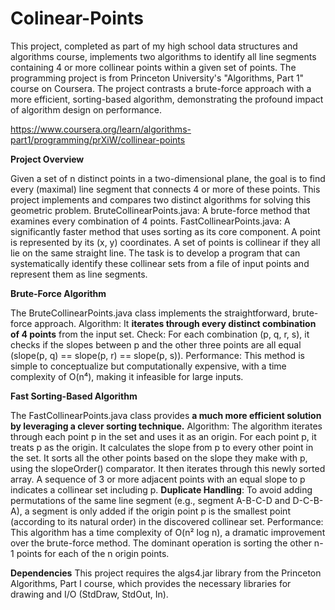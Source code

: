 # Colinear-Points

This project, completed as part of my high school data structures and algorithms course, implements two algorithms to identify all line segments containing 4 or more collinear points within a given set of points. The programming project is from Princeton University's "Algorithms, Part 1" course on Coursera.
The project contrasts a brute-force approach with a more efficient, sorting-based algorithm, demonstrating the profound impact of algorithm design on performance.

https://www.coursera.org/learn/algorithms-part1/programming/prXiW/collinear-points

**Project Overview**

Given a set of n distinct points in a two-dimensional plane, the goal is to find every (maximal) line segment that connects 4 or more of these points. This project implements and compares two distinct algorithms for solving this geometric problem.
BruteCollinearPoints.java: A brute-force method that examines every combination of 4 points.
FastCollinearPoints.java: A significantly faster method that uses sorting as its core component.
A point is represented by its (x, y) coordinates. A set of points is collinear if they all lie on the same straight line. The task is to develop a program that can systematically identify these collinear sets from a file of input points and represent them as line segments.

**Brute-Force Algorithm**

The BruteCollinearPoints.java class implements the straightforward, brute-force approach.
Algorithm: It **iterates through every distinct combination of 4 points** from the input set.
Check: For each combination (p, q, r, s), it checks if the slopes between p and the other three points are all equal (slope(p, q) == slope(p, r) == slope(p, s)).
Performance: This method is simple to conceptualize but computationally expensive, with a time complexity of O(n⁴), making it infeasible for large inputs.

**Fast Sorting-Based Algorithm**

The FastCollinearPoints.java class provides **a much more efficient solution by leveraging a clever sorting technique.**
Algorithm: The algorithm iterates through each point p in the set and uses it as an origin.
For each point p, it treats p as the origin.
It calculates the slope from p to every other point in the set.
It sorts all the other points based on the slope they make with p, using the slopeOrder() comparator.
It then iterates through this newly sorted array. A sequence of 3 or more adjacent points with an equal slope to p indicates a collinear set including p.
**Duplicate Handling**: To avoid adding permutations of the same line segment (e.g., segment A-B-C-D and D-C-B-A), a segment is only added if the origin point p is the smallest point (according to its natural order) in the discovered collinear set.
Performance: This algorithm has a time complexity of O(n² log n), a dramatic improvement over the brute-force method. The dominant operation is sorting the other n-1 points for each of the n origin points.

**Dependencies**
This project requires the algs4.jar library from the Princeton Algorithms, Part I course, which provides the necessary libraries for drawing and I/O (StdDraw, StdOut, In).
